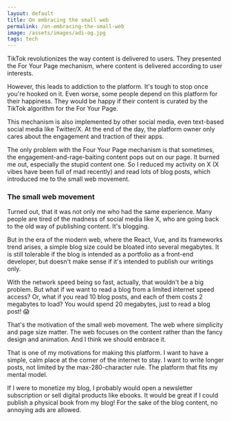 ```yaml
---
layout: default
title: On embracing the small web
permalink: /on-embracing-the-small-web
image: /assets/images/adi-og.jpg
tags: tech
---
```


TikTok revolutionizes the way content is delivered to users. They presented the For Your Page mechanism, where content is delivered according to user interests.

However, this leads to addiction to the platform. It's tough to stop once you're hooked on it. Even worse, some people depend on this platform for their happiness. They would be happy if their content is curated by the TikTok algorithm for the For Your Page.

This mechanism is also implemented by other social media, even text-based social media like Twitter/X. At the end of the day, the platform owner only cares about the engagement and traction of their apps.

The only problem with the Four Your Page mechanism is that sometimes, the engagement-and-rage-baiting content pops out on our page. It burned me out, especially the stupid content one. So I reduced my activity on X (X vibes have been full of mad recently) and read lots of blog posts, which introduced me to the small web movement.

### The small web movement

Turned out, that it was not only me who had the same experience. Many people are tired of the madness of social media like X, who are going back to the old way of publishing content. It's blogging.

But in the era of the modern web, where the React, Vue, and its frameworks trend arises, a simple blog size could be bloated into several megabytes. It is still tolerable if the blog is intended as a portfolio as a front-end developer, but doesn't make sense if it's intended to publish our writings only.

With the network speed being so fast, actually, that wouldn't be a big problem. But what if we want to read a blog from a limited internet speed access? Or, what if you read 10 blog posts, and each of them costs 2 megabytes to load? You would spend 20 megabytes, just to read a blog post! 😱

That's the motivation of the small web movement. The web where simplicity and page size matter. The web focuses on the content rather than the fancy design and animation. And I think we should embrace it.

That is one of my motivations for making this platform. I want to have a simple, calm place at the corner of the internet to stay. I want to write longer posts, not limited by the max-280-character rule. The platform that fits my mental model.

If I were to monetize my blog, I probably would open a newsletter subscription or sell digital products like ebooks. It would be great if I could publish a physical book from my blog! For the sake of the blog content, no annoying ads are allowed.
